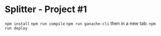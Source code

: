 # Splitter - Project #1

```npm install```
```npm run compile```
```npm run ganache-cli```
then in a new tab:
```npm run deploy```
